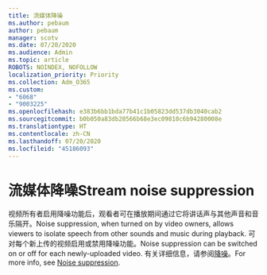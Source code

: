 ```yaml
---
title: 流媒体降噪
ms.author: pebaum
author: pebaum
manager: scotv
ms.date: 07/20/2020
ms.audience: Admin
ms.topic: article
ROBOTS: NOINDEX, NOFOLLOW
localization_priority: Priority
ms.collection: Adm_O365
ms.custom:
- "6068"
- "9003225"
ms.openlocfilehash: e383b6bb1bda77b41c1b05823dd537db3040cab2
ms.sourcegitcommit: b0b050a83db28566b68e3ec09810c6b94280008e
ms.translationtype: HT
ms.contentlocale: zh-CN
ms.lasthandoff: 07/20/2020
ms.locfileid: "45186093"
---
```

# <a name="stream-noise-suppression"></a><span data-ttu-id="7e63d-102">流媒体降噪</span><span class="sxs-lookup"><span data-stu-id="7e63d-102">Stream noise suppression</span></span>

<span data-ttu-id="7e63d-103">视频所有者启用降噪功能后，观看者可在播放期间通过它将讲话声与其他声音和音乐隔开。</span><span class="sxs-lookup"><span data-stu-id="7e63d-103">Noise suppression, when turned on by video owners, allows viewers to isolate speech from other sounds and music during playback.</span></span> <span data-ttu-id="7e63d-104">可对每个新上传的视频启用或禁用降噪功能。</span><span class="sxs-lookup"><span data-stu-id="7e63d-104">Noise suppression can be switched on or off for each newly-uploaded video.</span></span> <span data-ttu-id="7e63d-105">有关详细信息，请参阅[降噪](https://docs.microsoft.com/stream/noise-suppression)。</span><span class="sxs-lookup"><span data-stu-id="7e63d-105">For more info, see [Noise suppression](https://docs.microsoft.com/stream/noise-suppression).</span></span>